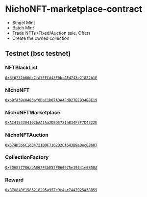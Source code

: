 ﻿# NichoNFT-marketplace-contract
 - Singel Mint
 - Batch Mint
 - Trade NFTs (Fixed/Auction sale, Offer)
 - Create the owned collection

## Testnet (bsc testnet)
### NFTBlackList 
[```0xBf6232b66dcCfA5EFCd43F0bcAEd743e21822b1E```](https://testnet.bscscan.com/address/0xBf6232b66dcCfA5EFCd43F0bcAEd743e21822b1E)

### NichoNFT 
[```0xbBfA39e0483af0DeC1b07A3A4FdB27EEB34B8E19```](https://testnet.bscscan.com/address/0xbBfA39e0483af0DeC1b07A3A4FdB27EEB34B8E19)

### NichoNFTMarketplace 
[```0xAC4153304102bAA1Aa2DED5721aB34F3F7D4322E```](https://testnet.bscscan.com/address/0xAC4153304102bAA1Aa2DED5721aB34F3F7D4322E)

### NichoNFTAuction 
[```0x674D5b6C1d3472100F7162D2Cf643B9e0ec08b07```](https://testnet.bscscan.com/address/0x674D5b6C1d3472100F7162D2Cf643B9e0ec08b07)

### CollectionFactory 
[```0x3D6E37786abA862F3bE52F060975e39541e6B50A```](https://testnet.bscscan.com/address/0x3D6E37786abA862F3bE52F060975e39541e6B50A)

### Reward
[```0x87084Bf1585218295a957c9cAec7447925A38B59```](https://testnet.bscscan.com/address/0x87084Bf1585218295a957c9cAec7447925A38B59)